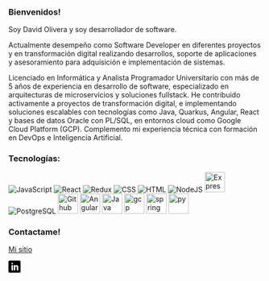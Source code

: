 ### Bienvenidos!

Soy David Olivera y soy desarrollador de software. 

Actualmente desempeño como Software Developer en diferentes proyectos y en transformación digital realizando desarrollos, soporte de aplicaciones y asesoramiento para adquisición e implementación de sistemas.

Licenciado en Informática y Analista Programador Universitario con más de 5 años de experiencia en desarrollo de software, especializado en arquitecturas de microservicios y soluciones fullstack. He contribuido activamente a proyectos de transformación digital, e implementando soluciones escalables con tecnologías como Java, Quarkus, Angular, React y bases de datos Oracle con PL/SQL, en entornos cloud como Google Cloud Platform (GCP). Complemento mi experiencia técnica con formación en DevOps e Inteligencia Artificial.

### Tecnologías:

<div>
  <img src="https://skillicons.dev/icons?i=javascript" title="JavaScript" alt="JavaScript" width="40" height="40"/>
  <img src="https://skillicons.dev/icons?i=react" title="React" alt="React" width="40" height="40"/> 
  <img src="https://skillicons.dev/icons?i=redux" title="Redux" alt="Redux " width="40" height="40"/> 
  <img src="https://skillicons.dev/icons?i=css"  title="CSS3" alt="CSS" width="40" height="40"/> 
  <img src="https://skillicons.dev/icons?i=html" title="HTML5" alt="HTML" width="40" height="40"/>  
  <img src="https://skillicons.dev/icons?i=nodejs" title="NodeJS" alt="NodeJS" width="40" height="40"/> 
  <img src="https://skillicons.dev/icons?i=express" title="Express" **alt="Express" width="40" height="40"/>
  <img src="https://skillicons.dev/icons?i=postgresql" title="PostgreSQL"  alt="PostgreSQL" width="40" height="40"/> 
  <img src="https://skillicons.dev/icons?i=github" title="Github" **alt="Github" width="40" height="40"/>
  <img src="https://skillicons.dev/icons?i=angular" title="Angular" **alt="Angular" width="40" height="40"/>
  <img src="https://skillicons.dev/icons?i=java" title="Java" **alt="Java" width="40" height="40"/>
  <img src="https://skillicons.dev/icons?i=gcp" title="gcp" **alt="gcp" width="40" height="40"/>
  <img src="https://skillicons.dev/icons?i=spring" title="spring" **alt="spring" width="40" height="40"/>
  <img src="https://skillicons.dev/icons?i=py" title="py" **alt="py" width="40" height="40"/>
  


</div>

### Contactame!

[Mi sitio](https://davidolivera-resume.netlify.app/)

<a href="https://www.linkedin.com/in/david-omar-olivera89/" title="Follow me on LinkedIn">
  <img
    width="24"
    alt="Follow me on LinkedIn"
    src="https://raw.githubusercontent.com/DavidOlivera89/DavidOlivera89/master/assets/icons/linkedin.svg"
  /></a>

